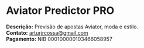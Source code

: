 
# Aviator Predictor PRO

**Descrição:** Previsão de apostas Aviator, moda e estilo.  
**Contato:** arturjrcossa@gmail.com  
**Pagamento:** NIB 000100000103466058957  
